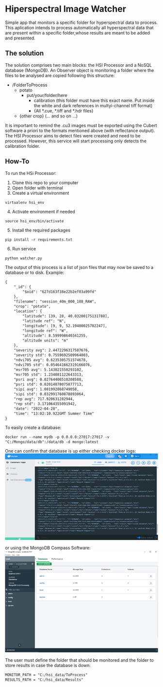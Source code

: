 # Hiperspectral Image Watcher

Simple app that monitors a specific folder for hyperspectral data to process. This aplication intends to process automatically all hyperspectral data that are present within a specific folder,whose results are meant to be added and presented.

## The solution

The solution comprises two main blocks: the HSI Processor and a NoSQL database (MongoDB). An Observer object is monitoring a folder where the files to be analysed are copied following this structure:

- /FolderToProcess
    - potato
        - put/your/folder/here
            - calibration (this folder must have this exact name. Put inside the white and dark references in multyi-channel tiff format)
            - {All *.cue, *.tiff and *.hdr files}
    - {other crop}
        (... and so on ...)

It is important to remind the .cu3 images must be exported using the Cubert software a priori to the formats mentioned above (with reflectance output). The HSI Processor aims to detect files were created and need to be processed. However, this service will start processing only detects the calibration folder.

## How-To

To run the HSi Processor:

1. Clone this repo to your computer
2. Open folder with terminal
3. Create a virtual environment

```
virtualenv hsi_env
```
4. Activate environment if needed
```
source hsi_env/bin/activate
```
5. Install the required packages
```
pip install -r requirements.txt
```
6. Run service 
```
python watcher.py
```

The output of this process is a list of json files that may now be saved to a database or to disk. Example:

```
{
    "_id": {
        "$oid": "627d163f38e22b2ef03a99fd"
    },
    "filename": "session_40m_000_188_RAW",
    "crop": "potato",
    "location": {
        "latitude": [39, 28, 40.03200175131788],
        "latitude ref": "N",
        "longitude": [9, 9, 52.19400025702247],
        "longitude ref": "W",
        "altitude": 8.599998640341255,
        "altitude units": "m"
    },
    "severity avg": 2.4472296317587676,
    "severity std": 0.7559692509964003,
    "ndvi705 avg": 0.6235305751574678,
    "ndvi705 std": 0.054641662319166076,
    "msr705 avg": 5.143021550293102,
    "msr705 std": 1.234081122643313,
    "psri avg": 0.02764406510208588,
    "psri std": 0.02014878075877713,
    "sipi avg": 1.081992868749058,
    "sipi std": 0.032991760878893064,
    "rep avg": 717.920631282944,
    "rep std": 3.171064355091942,
    "date": "2022-04-28",
    "time": "13:02:10.922GMT Summer Time"
}
```

To easily create a database:

```
docker run --name mydb -p 0.0.0.0:27017:27017 -v "C:/Mongo/data/db":/data/db -d mongo:latest 
```

One can confirm that database is up either checking docker logs:
![docker logs](/resources/docker-1.png)

or using the MongoDB Compass Software:
![compass](/resources/compass.png)


The user must define the folder that should be monitored and the folder to store results in case the database is down:
```
MONITOR_PATH = "C:/hsi_data/ToProcess"
RESULTS_PATH = "C:/hsi_data/Results"

```


